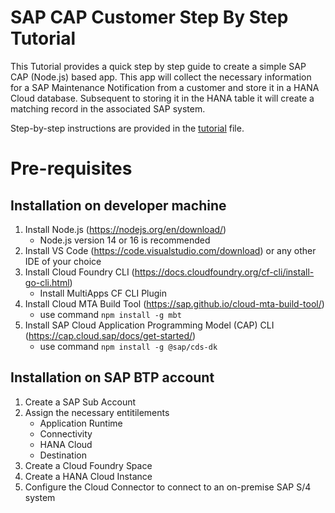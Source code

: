 # SAP CAP Customer Step By Step Tutorial 

This Tutorial provides a quick step by step guide to create a simple SAP CAP (Node.js) based app. This app will collect the necessary information for a SAP Maintenance Notification from a customer and store it in a HANA Cloud database. Subsequent to storing it in the HANA table it will create a matching record in the associated SAP system. 

Step-by-step instructions are provided in the [tutorial](./tutorial.md) file.

# Pre-requisites
## Installation on developer machine
1. Install Node.js (https://nodejs.org/en/download/) 
    - Node.js version 14 or 16 is recommended
2. Install VS Code (https://code.visualstudio.com/download) or any other IDE of your choice
3. Install Cloud Foundry CLI (https://docs.cloudfoundry.org/cf-cli/install-go-cli.html)
    - Install MultiApps CF CLI Plugin
4. Install Cloud MTA Build Tool (https://sap.github.io/cloud-mta-build-tool/)
    - use command `npm install -g mbt`
5. Install SAP Cloud Application Programming Model (CAP) CLI (https://cap.cloud.sap/docs/get-started/)
    - use command `npm install -g @sap/cds-dk`

## Installation on SAP BTP account
1. Create a SAP Sub Account
2. Assign the necessary entitilements
    - Application Runtime
    - Connectivity
    - HANA Cloud
    - Destination
2. Create a Cloud Foundry Space
3. Create a HANA Cloud Instance
4. Configure the Cloud Connector to connect to an on-premise SAP S/4 system 




